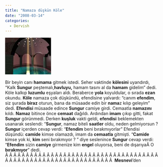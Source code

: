 ```yaml
---
title: "Namaza düşkün Köle"
date: "2008-03-14"
categories: 
  - Dervish
---
```


[![images.jpg](../uploads/2008/03/images.jpg)](../uploads/2008/03/images.jpg "images.jpg")

Bir beyin canı **hamama** gitmek istedi. Seher vaktinde **kölesini** uyandırdı, “Kalk **Sungur** peştemalı,**havluyu,** hamam tasını al da **hamam** gidelim” dedi. Köle kalkıp **luzumlu** eşyaları aldı. Beraberce **yola** koyuldular, o sırada **ezan** okundu. **Köle** namaza çok düşkündü, efendisine yalvardı: “canım **efendim**, siz şurada **biraz** oturun, bana da müsaade edin bir **nama**z kılıp geleyim” dedi. **Efendisi** müsaade edince **Sungur** camiye girdi. Cemaatla **namazını** kıldı. **Namaz** bitince önce **cemaat** dağıldı. Ardından **imam** çıkıp gitti, fakat **Sungur** görünmedi. Derken **kuşluk** vakti geldi, **efendisi** beklemekten usanarak seslendi: “**Sungur**, namaz biteli **saatler** oldu, neden gelmiyorsun ? **Sungur** içerden cevap verdi: “**Efendim** beni bırakmıyorlar” Efendisi düşündü: **camide** kimse olamazdı, imam da **cemaatla** gitmişti. “**Camide** kimse yok ki, **kim** seni bırakmıyor ? ” diye seslenince **Sungur** cevap verdi: “**Efendim** sizin **camiye** girmenize kim **engel** oluyorsa, beni de dışarıyaÂ O **bırakmıyor**” dedi. Â Â Â Â Â Â Â Â Â Â Â Â Â Â Â Â Â Â Â Â Â Â Â Â Â Â Â Â Â Â Â Â Â Â Â Â Â Â Â Â Â Â Â Â Â Â Â Â Â Â Â Â Â Â Â Â Â Â Â Â Â Â Â  **Mesnevi**’den
